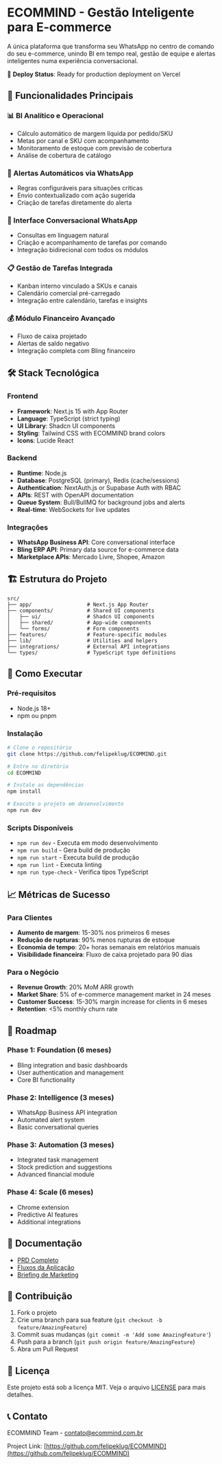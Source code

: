 # ECOMMIND - Gestão Inteligente para E-commerce

A única plataforma que transforma seu WhatsApp no centro de comando do seu e-commerce, unindo BI em tempo real, gestão de equipe e alertas inteligentes numa experiência conversacional.

🚀 **Deploy Status**: Ready for production deployment on Vercel

## 🚀 Funcionalidades Principais

### 📊 BI Analítico e Operacional
- Cálculo automático de margem líquida por pedido/SKU
- Metas por canal e SKU com acompanhamento
- Monitoramento de estoque com previsão de cobertura
- Análise de cobertura de catálogo

### 📱 Alertas Automáticos via WhatsApp
- Regras configuráveis para situações críticas
- Envio contextualizado com ação sugerida
- Criação de tarefas diretamente do alerta

### 💬 Interface Conversacional WhatsApp
- Consultas em linguagem natural
- Criação e acompanhamento de tarefas por comando
- Integração bidirecional com todos os módulos

### 📋 Gestão de Tarefas Integrada
- Kanban interno vinculado a SKUs e canais
- Calendário comercial pré-carregado
- Integração entre calendário, tarefas e insights

### 💰 Módulo Financeiro Avançado
- Fluxo de caixa projetado
- Alertas de saldo negativo
- Integração completa com Bling financeiro

## 🛠️ Stack Tecnológica

### Frontend
- **Framework**: Next.js 15 with App Router
- **Language**: TypeScript (strict typing)
- **UI Library**: Shadcn UI components
- **Styling**: Tailwind CSS with ECOMMIND brand colors
- **Icons**: Lucide React

### Backend
- **Runtime**: Node.js
- **Database**: PostgreSQL (primary), Redis (cache/sessions)
- **Authentication**: NextAuth.js or Supabase Auth with RBAC
- **APIs**: REST with OpenAPI documentation
- **Queue System**: Bull/BullMQ for background jobs and alerts
- **Real-time**: WebSockets for live updates

### Integrações
- **WhatsApp Business API**: Core conversational interface
- **Bling ERP API**: Primary data source for e-commerce data
- **Marketplace APIs**: Mercado Livre, Shopee, Amazon

## 🏗️ Estrutura do Projeto

```
src/
├── app/                  # Next.js App Router
├── components/           # Shared UI components
│   ├── ui/               # Shadcn UI components
│   ├── shared/           # App-wide components
│   └── forms/            # Form components
├── features/             # Feature-specific modules
├── lib/                  # Utilities and helpers
├── integrations/         # External API integrations
└── types/                # TypeScript type definitions
```

## 🚀 Como Executar

### Pré-requisitos
- Node.js 18+
- npm ou pnpm

### Instalação
```bash
# Clone o repositório
git clone https://github.com/felipeklug/ECOMMIND.git

# Entre no diretório
cd ECOMMIND

# Instale as dependências
npm install

# Execute o projeto em desenvolvimento
npm run dev
```

### Scripts Disponíveis
- `npm run dev` - Executa em modo desenvolvimento
- `npm run build` - Gera build de produção
- `npm run start` - Executa build de produção
- `npm run lint` - Executa linting
- `npm run type-check` - Verifica tipos TypeScript

## 📈 Métricas de Sucesso

### Para Clientes
- **Aumento de margem**: 15-30% nos primeiros 6 meses
- **Redução de rupturas**: 90% menos rupturas de estoque
- **Economia de tempo**: 20+ horas semanais em relatórios manuais
- **Visibilidade financeira**: Fluxo de caixa projetado para 90 dias

### Para o Negócio
- **Revenue Growth**: 20% MoM ARR growth
- **Market Share**: 5% of e-commerce management market in 24 meses
- **Customer Success**: 15-30% margin increase for clients in 6 meses
- **Retention**: <5% monthly churn rate

## 🎯 Roadmap

### Phase 1: Foundation (6 meses)
- Bling integration and basic dashboards
- User authentication and management
- Core BI functionality

### Phase 2: Intelligence (3 meses)
- WhatsApp Business API integration
- Automated alert system
- Basic conversational queries

### Phase 3: Automation (3 meses)
- Integrated task management
- Stock prediction and suggestions
- Advanced financial module

### Phase 4: Scale (6 meses)
- Chrome extension
- Predictive AI features
- Additional integrations

## 📄 Documentação

- [PRD Completo](docs/prd.md)
- [Fluxos da Aplicação](.augment/rules/APP-FLOW.md)
- [Briefing de Marketing](.augment/rules/briefing-marketing.mdc)

## 🤝 Contribuição

1. Fork o projeto
2. Crie uma branch para sua feature (`git checkout -b feature/AmazingFeature`)
3. Commit suas mudanças (`git commit -m 'Add some AmazingFeature'`)
4. Push para a branch (`git push origin feature/AmazingFeature`)
5. Abra um Pull Request

## 📝 Licença

Este projeto está sob a licença MIT. Veja o arquivo [LICENSE](LICENSE) para mais detalhes.

## 📞 Contato

ECOMMIND Team - [contato@ecommind.com.br](mailto:contato@ecommind.com.br)

Project Link: [https://github.com/felipeklug/ECOMMIND](https://github.com/felipeklug/ECOMMIND)
